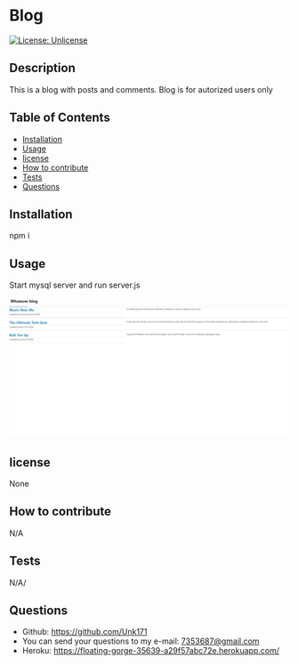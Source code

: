 # Blog
  [![License: Unlicense](https://img.shields.io/badge/license-Unlicense-blue.svg)](http://unlicense.org/)
  ## Description
  This is a blog with posts and comments. Blog is for autorized users only
  ## Table of Contents
- [Installation](#installation)
- [Usage](#usage)
- [Iicense](#Iicense)
- [How to contribute](#how-to-contribute)
- [Tests](#tests)
- [Questions](#questions)
## Installation
npm i
## Usage
Start mysql server and run server.js

  ![Screenshot](./assets/images/screenshot14.png)
## Iicense
None
## How to contribute
N/A
## Tests
N/A/
## Questions
* Github: https://github.com/Unk171
* You can send your questions to my e-mail: 7353687@gmail.com
* Heroku: https://floating-gorge-35639-a29f57abc72e.herokuapp.com/
  